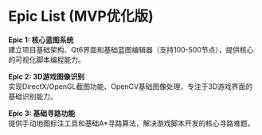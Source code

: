 # Epic List (MVP优化版)

**Epic 1: 核心蓝图系统**  
建立项目基础架构、Qt6界面和基础蓝图编辑器（支持100-500节点），提供核心的可视化脚本编程能力。

**Epic 2: 3D游戏图像识别**  
实现DirectX/OpenGL截图功能、OpenCV基础图像处理，专注于3D游戏界面的基础识别能力。

**Epic 3: 基础寻路功能**  
提供手动地图标注工具和基础A*寻路算法，解决游戏脚本开发的核心寻路难题。
